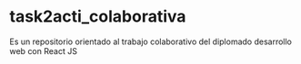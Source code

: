 # task2acti_colaborativa
Es un repositorio orientado al trabajo colaborativo del diplomado desarrollo web con React JS
